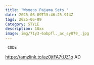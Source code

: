 ```yaml
---
title: "Womens Pajama Sets "
date: 2025-06-09T15:46:25.914Z
tags: 2025-06-09
Category: STYLE
description: 10xx
image: img/71y3-6abpfl._ac_sy879_.jpg
---
```

<pre><code class="language-js" data-prismjs-copy="<!--StartFragment-->

3URYKFJ2

<!--EndFragment-->"> CODE </code></pre>

https://amzlink.to/az0jtFA7tUZ1o AD